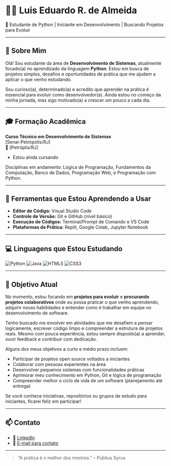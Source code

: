 # 👩‍💻 Luis Eduardo R. de Almeida

🐍 Estudante de Python | Iniciante em Desenvolvimento | Buscando Projetos para Evoluir

---

## 📌 Sobre Mim

Olá! Sou estudante da área de **Desenvolvimento de Sistemas**, atualmente focado(a) no aprendizado da linguagem **Python**. Estou em busca de projetos simples, desafios e oportunidades de prática que me ajudem a aplicar o que venho estudando.

Sou curioso(a), determinado(a) e acredito que aprender na prática é essencial para evoluir como desenvolvedor(a). Ainda estou no começo da minha jornada, mas sigo motivado(a) a crescer um pouco a cada dia.

---

## 🎓 Formação Acadêmica

**Curso Técnico em Desenvolvimento de Sistemas**  
[Senai-Petrópolis/RJ]  
📍 [Petróplis/RJ]  
- Estou ainda cursando

Disciplinas em andamento: Lógica de Programação, Fundamentos da Computação, Banco de Dados, Programação Web, e Programação com Python.

---

## 🧰 Ferramentas que Estou Aprendendo a Usar

- **Editor de Código:** Visual Studio Code  
- **Controle de Versão:** Git e GitHub (nível básico)  
- **Execução de Códigos:** Terminal/Prompt de Comando e VS Code  
- **Plataformas de Prática:** Replit, Google Colab, Jupyter Notebook

---
## 💻 Linguagens que Estou Estudando

![Python](https://img.shields.io/badge/Python-3776AB?style=for-the-badge&logo=python&logoColor=white)
![Java](https://img.shields.io/badge/Java-007396?style=for-the-badge&logo=java&logoColor=white)
![HTML5](https://img.shields.io/badge/HTML5-E34F26?style=for-the-badge&logo=html5&logoColor=white)
![CSS3](https://img.shields.io/badge/CSS3-1572B6?style=for-the-badge&logo=css3&logoColor=white)

---
## 🎯 Objetivo Atual

No momento, estou focando em **projetos para evoluir** e **procurando projetos colaborativos** onde eu possa praticar o que venho aprendendo, adquirir novas habilidades e entender como é trabalhar em equipe no desenvolvimento de software.

Tenho buscado me envolver em atividades que me desafiem a pensar logicamente, escrever código limpo e compreender a estrutura de projetos reais. Mesmo com pouca experiência, estou sempre disposto(a) a aprender, ouvir feedback e contribuir com dedicação.

Alguns dos meus objetivos a curto e médio prazo incluem:

- Participar de projetos open source voltados a iniciantes  
- Colaborar com pessoas experientes na área
- Desenvolver pequenos sistemas com funcionalidades práticas  
- Aprimorar meu conhecimento em Python, Git e lógica de programação  
- Compreender melhor o ciclo de vida de um software (planejamento até entrega)

Se você conhece iniciativas, repositórios ou grupos de estudo para iniciantes, ficarei feliz em participar!

---

## 📫 Contato

- 💼 [LinkedIn](https://www.linkedin.com/in/luis-almeida-5029b6367/)
- 📧 [E-mail para contato](luiseduardoalmeida2803@gmail.com)

---

> “A prática é o melhor dos mestres.” – Publius Syrus


